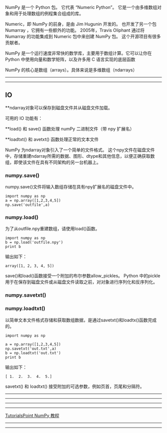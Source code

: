 NumPy 是一个 Python 包。 它代表 “Numeric Python”。 它是一个由多维数组对象和用于处理数组的例程集合组成的库。

Numeric，即 NumPy 的前身，是由 Jim Hugunin 开发的。 也开发了另一个包 Numarray ，它拥有一些额外的功能。 2005年，Travis Oliphant 通过将 Numarray 的功能集成到 Numeric 包中来创建 NumPy 包。 这个开源项目有很多贡献者。

NumPy 是一个运行速度非常快的数学库，主要用于数组计算。它可以让你在 Python 中使用向量和数学矩阵，以及许多用 C 语言实现的底层函数

NumPy 的核心是数组（arrays）。具体来说是多维数组（ndarrays）

---

---

IO
---
**ndarray对象可以保存到磁盘文件并从磁盘文件加载。 

可用的 IO 功能有：

**load() 和 save() 函数处理 numPy 二进制文件（带 npy 扩展名）

**loadtxt() 和 avetxt() 函数处理正常的文本文件


NumPy 为ndarray对象引入了一个简单的文件格式。 这个npy文件在磁盘文件中，存储重建ndarray所需的数据、图形、dtype和其他信息，以便正确获取数组，即使该文件在具有不同架构的另一台机器上。

### numpy.save()

numpy.save()文件将输入数组存储在具有npy扩展名的磁盘文件中。

    import numpy as np 
    a = np.array([1,2,3,4,5]) 
    np.save('outfile',a)

### numpy.load()  
为了从outfile.npy重建数组，请使用load()函数。

    import numpy as np 
    b = np.load('outfile.npy')  
    print b
输出如下：

    array([1, 2, 3, 4, 5])
save()和load()函数接受一个附加的布尔参数allow_pickles。 Python 中的pickle用于在保存到磁盘文件或从磁盘文件读取之前，对对象进行序列化和反序列化。

### numpy.savetxt()

### numpy.loadtxt()

以简单文本文件格式存储和获取数组数据，是通过savetxt()和loadtx()函数完成的。

    import numpy as np 

    a = np.array([1,2,3,4,5]) 
    np.savetxt('out.txt',a) 
    b = np.loadtxt('out.txt')  
    print b

输出如下：

    [ 1.  2.  3.  4.  5.]

savetxt() 和 loadtxt() 接受附加的可选参数，例如页首，页尾和分隔符。

---

---

---

---


[TutorialsPoint NumPy 教程](http://www.jianshu.com/p/57e3c0a92f3a)

---

---
